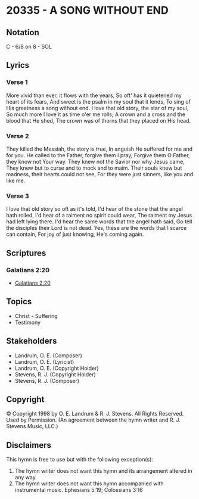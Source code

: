 # 20335 - A SONG WITHOUT END

## Notation

C - 6/8 on 8 - SOL

## Lyrics

### Verse 1

More vivid than ever, it flows with the years, So oft' has it quietened my heart of its fears, And sweet is the psalm in my soul that it lends, To sing of His greatness a song without end. I love that old story, the star of my soul, So much more I love it as time o'er me rolls; A crown and a cross and the blood that He shed, The crown was of thorns that they placed on His head.

### Verse 2

They killed the Messiah, the story is true, In anguish He suffered for me and for you. He called to the Father, forgive them I pray, Forgive them O Father, they know not Your way. They knew not the Savior nor why Jesus came, They knew but to curse and to mock and to maim. Their souls knew but madness, their hearts could not see,  For they were just sinners, like you and like me.  

### Verse 3

I love that old story so oft as it's told, I'd hear of the stone that the angel hath rolled, I'd hear of a raiment no spirit could wear, The raiment my Jesus had left lying there. I'd hear the same words that the angel hath said,  Go tell the disciples their Lord is not dead. Yes, these are the words that I scarce can contain,  For joy of just knowing, He's coming again. 


## Scriptures

### Galatians 2:20

- [Galatians 2:20](https://www.biblegateway.com/passage/?search=Galatians%202%3A20)


## Topics

- Christ - Suffering
- Testimony

## Stakeholders

- Landrum, O. E. (Composer)
- Landrum, O. E. (Lyricist)
- Landrum, O. E. (Copyright Holder)
- Stevens, R. J. (Copyright Holder)
- Stevens, R. J. (Composer)

## Copyright

© Copyright 1998 by O. E. Landrum & R. J. Stevens.  All Rights Reserved. Used by Permission.
(An agreement between the hymn writer and R. J. Stevens Music, LLC.)

## Disclaimers

This hymn is free to use but with the following exception(s):
1. The hymn writer does not want this hymn and its arrangement altered in any way.
2. The hymn writer does not want this hymn accompanied with instrumental music.
Ephesians 5:19; Colossians 3:16

